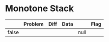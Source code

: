 # Monotone Stack



<table><thead><tr><th data-type="checkbox"> </th><th>Problem</th><th data-type="select">Diff</th><th>Data</th><th data-type="rating" data-max="5"></th><th>Flag</th></tr></thead><tbody><tr><td>false</td><td></td><td></td><td></td><td>null</td><td></td></tr></tbody></table>
